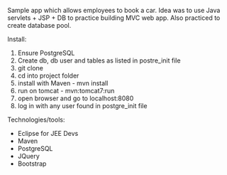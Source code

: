 Sample app which allows employees to book a car.
Idea was to use Java servlets + JSP + DB to practice building MVC web app. Also practiced to create database pool.

Install:
1) Ensure PostgreSQL
2) Create db, db user and tables as listed in postre_init file
3) git clone
4) cd into project folder
5) install with Maven - mvn install
6) run on tomcat - mvn:tomcat7:run
7) open browser and go to localhost:8080
8) log in with any user found in postgre_init file


Technologies/tools:
- Eclipse for JEE Devs
- Maven
- PostgreSQL
- JQuery
- Bootstrap

